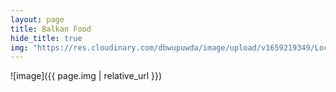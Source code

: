 ```yaml
---
layout: page
title: Balkan Food
hide_title: true
img: "https://res.cloudinary.com/dbwupuwda/image/upload/v1659219349/Locali/balkanfood.png"
---
```


![image]({{ page.img | relative_url }})
